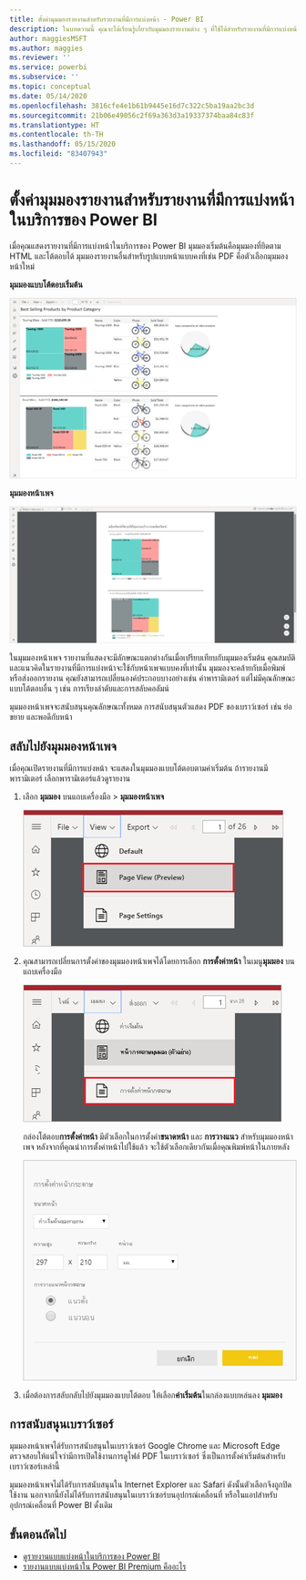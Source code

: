 ```yaml
---
title: ตั้งค่ามุมมองรายงานสำหรับรายงานที่มีการแบ่งหน้า - Power BI
description: ในบทความนี้ คุณจะได้เรียนรู้เกี่ยวกับมุมมองรายงานต่าง ๆ ที่ใช้ได้สำหรับรายงานที่มีการแบ่งหน้าในบริการของ Power BI
author: maggiesMSFT
ms.author: maggies
ms.reviewer: ''
ms.service: powerbi
ms.subservice: ''
ms.topic: conceptual
ms.date: 05/14/2020
ms.openlocfilehash: 3816cfe4e1b61b9445e16d7c322c5ba19aa2bc3d
ms.sourcegitcommit: 21b06e49056c2f69a363d3a19337374baa84c83f
ms.translationtype: HT
ms.contentlocale: th-TH
ms.lasthandoff: 05/15/2020
ms.locfileid: "83407943"
---
```

# <a name="set-report-views-for-paginated-reports-in-the-power-bi-service"></a>ตั้งค่ามุมมองรายงานสำหรับรายงานที่มีการแบ่งหน้าในบริการของ Power BI

เมื่อคุณแสดงรายงานที่มีการแบ่งหน้าในบริการของ Power BI มุมมองเริ่มต้นคือมุมมองที่ยึดตาม HTML และโต้ตอบได้ มุมมองรายงานอื่นสำหรับรูปแบบหน้าแบบคงที่เช่น PDF คือตัวเลือกมุมมองหน้าใหม่

**มุมมองแบบโต้ตอบเริ่มต้น**

![มุมมองเริ่มต้น](media/page-view/power-bi-paginated-default-view.png)

**มุมมองหน้าเพจ**

![มุมมองหน้าเพจ](media/page-view/power-bi-paginated-page-view.png)

ในมุมมองหน้าเพจ รายงานที่แสดงจะมีลักษณะแตกต่างกันเมื่อเปรียบเทียบกับมุมมองเริ่มต้น คุณสมบัติและแนวคิดในรายงานที่มีการแบ่งหน้าจะใช้กับหน้าเพจแบบคงที่เท่านั้น มุมมองจะคล้ายกับเมื่อพิมพ์หรือส่งออกรายงาน คุณยังสามารถเปลี่ยนองค์ประกอบบางอย่างเช่น ค่าพารามิเตอร์ แต่ไม่มีคุณลักษณะแบบโต้ตอบอื่น ๆ เช่น การเรียงลำดับและการสลับคอลัมน์

มุมมองหน้าเพจจะสนับสนุนคุณลักษณะทั้งหมด การสนับสนุนตัวแสดง PDF ของเบราว์เซอร์ เช่น ย่อ ขยาย และพอดีกับหน้า

## <a name="switch-to-page-view"></a>สลับไปยังมุมมองหน้าเพจ

เมื่อคุณเปิดรายงานที่มีการแบ่งหน้า จะแสดงในมุมมองแบบโต้ตอบตามค่าเริ่มต้น ถ้ารายงานมีพารามิเตอร์ เลือกพารามิเตอร์แล้วดูรายงาน

1. เลือก **มุมมอง** บนแถบเครื่องมือ > **มุมมองหน้าเพจ**

    ![สลับไปยังมุมมองหน้าเพจ](media/page-view/power-bi-paginated-page-view-dropdown.png)

2. คุณสามารถเปลี่ยนการตั้งค่าของมุมมองหน้าเพจได้โดยการเลือก **การตั้งค่าหน้า** ในเมนู**มุมมอง** บนแถบเครื่องมือ 

    ![เลือกการตั้งค่าหน้า](media/page-view/power-bi-paginated-page-settings-dropdown.png)
    
    กล่องโต้ตอบ**การตั้งค่าหน้า** มีตัวเลือกในการตั้งค่า**ขนาดหน้า**  และ **การวางแนว** สำหรับมุมมองหน้าเพจ หลังจากที่คุณนำการตั้งค่าหน้าไปใช้แล้ว จะใช้ตัวเลือกเดียวกันเมื่อคุณพิมพ์หน้าในภายหลัง
   
    ![กล่องโต้ตอบการตั้งค่าหน้า](media/page-view/power-bi-paginated-page-settings-dialog.png)

3. เมื่อต้องการสลับกลับไปยังมุมมองแบบโต้ตอบ ให้เลือก**ค่าเริ่มต้น**ในกล่องแบบหล่นลง **มุมมอง**

## <a name="browser-support"></a>การสนับสนุนเบราว์เซอร์

มุมมองหน้าเพจได้รับการสนับสนุนในเบราว์เซอร์ Google Chrome และ Microsoft Edge ตรวจสอบให้แน่ใจว่ามีการเปิดใช้งานการดูไฟล์ PDF ในเบราว์เซอร์ ซึ่งเป็นการตั้งค่าเริ่มต้นสำหรับเบราว์เซอร์เหล่านี้

มุมมองหน้าเพจไม่ได้รับการสนับสนุนใน Internet Explorer และ Safari ดังนั้นตัวเลือกจึงถูกปิดใช้งาน นอกจากนี้ยังไม่ได้รับการสนับสนุนในเบราว์เซอร์บนอุปกรณ์เคลื่อนที่ หรือในแอปสำหรับอุปกรณ์เคลื่อนที่ Power BI ดั้งเดิม  


## <a name="next-steps"></a>ขั้นตอนถัดไป

- [ดูรายงานแบบแบ่งหน้าในบริการของ Power BI](../consumer/paginated-reports-view-power-bi-service.md)
- [รายงานแบบแบ่งหน้าใน Power BI Premium คืออะไร](paginated-reports-report-builder-power-bi.md)
